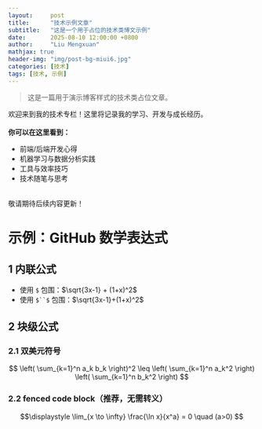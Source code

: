 ```yaml
---
layout:     post
title:      "技术示例文章"
subtitle:   "这是一个用于占位的技术类博文示例"
date:       2025-08-10 12:00:00 +0800
author:     "Liu Mengxuan"
mathjax: true
header-img: "img/post-bg-miui6.jpg"
categories: [技术]
tags: [技术, 示例]
---
```


> 这是一篇用于演示博客样式的技术类占位文章。

<p>欢迎来到我的技术专栏！这里将记录我的学习、开发与成长经历。
<br>
<br><b>你可以在这里看到：</b>
<ul>
  <li>前端/后端开发心得</li>
  <li>机器学习与数据分析实践</li>
  <li>工具与效率技巧</li>
  <li>技术随笔与思考</li>
</ul>
<br>敬请期待后续内容更新！</p>

# 示例：GitHub 数学表达式

## 1 内联公式

- 使用 `$` 包围：$\sqrt{3x-1} + (1+x)^2$  
- 使用 `$``$` 包围：$`\sqrt{3x-1}+(1+x)^2`$

## 2 块级公式

### 2.1 双美元符号

$$
\left( \sum_{k=1}^n a_k b_k \right)^2 
\leq \left( \sum_{k=1}^n a_k^2 \right) \left( \sum_{k=1}^n b_k^2 \right)
$$

### 2.2 fenced code block（推荐，无需转义）

```math
\displaystyle
\lim_{x \to \infty} \frac{\ln x}{x^a} = 0 \quad (a>0)
